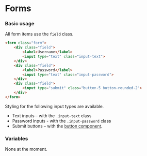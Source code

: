 # Forms
### Basic usage
All form items use the `field` class.
```html
<form class="form">
    <div class="field">
        <label>Username</label>
        <input type="text" class="input-text">
    </div>
    <div class="field">
        <label>Password</label>
        <input type="text" class="input-password">
    </div>
    <div class="field">
        <input type="submit" class="button-5 button-rounded-2">
    </div>
</form>
```
Styling for the following input types are available.
* Text inputs – with the `.input-text` class
* Password inputs - with the `.input-password` class
* Submit buttons – with the [button component](/components/buttons.md).
### Variables
None at the moment. 